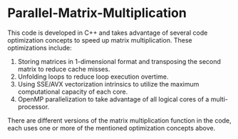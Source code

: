 # Parallel-Matrix-Multiplication

This code is developed in C++ and takes advantage of several code optimization concepts to speed up matrix multiplication. 
These optimizations include: 
1. Storing matrices in 1-dimensional format and transposing the second matrix to reduce cache misses.
2. Unfolding loops to reduce loop execution overtime.
3. Using SSE/AVX vectorization intrinsics to utilize the maximum computational capacity of each core.
4. OpenMP parallelization to take advantage of all logical cores of a multi-processor.

There are different versions of the matrix multiplication function in the code, each uses one or more of the mentioned optimization concepts above.

